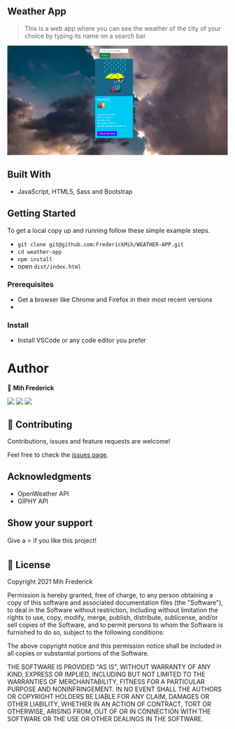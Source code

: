## Weather App

> This is a web app where you can see the weather of the city of your choice by typing its name on a search bar

![screenshot](./src/assets/sc.png)
## Built With 


- JavaScript, HTML5, Sass and Bootstrap

## Getting Started

To get a local copy up and running follow these simple example steps.

- `git clone git@github.com:FrederickMih/WEATHER-APP.git`
- `cd weather-app`
- `npm install`
- open `dist/index.html` 

### Prerequisites

- Get a browser like Chrome and Firefox in their most recent versions
- 

### Install

- Install VSCode or any code editor you prefer

# Author

👤 **Mih Frederick**

[![](https://img.shields.io/badge/GitHub-100000?style=for-the-badge&logo=github&logoColor=white)](https://github.com/FrederickMih)
[![](https://img.shields.io/badge/LinkedIn-0077B5?style=for-the-badge&logo=linkedin&logoColor=white)](https://www.linkedin.com/in/frederick-mih/)
[![](https://img.shields.io/badge/Twitter-1DA1F2?style=for-the-badge&logo=twitter&logoColor=white)](https://twitter.com/MihFrederick)


## 🤝 Contributing

Contributions, issues and feature requests are welcome!

Feel free to check the [issues page](https://github.com/FrederickMih/WEATHER-APP/issues).

## Acknowledgments

- OpenWeather API
- GIPHY API

## Show your support

Give a ⭐️ if you like this project!

## 📝 License

Copyright 2021 Mih Frederick

Permission is hereby granted, free of charge, to any person obtaining a copy of this software and associated documentation files (the "Software"), to deal in the Software without restriction, including without limitation the rights to use, copy, modify, merge, publish, distribute, sublicense, and/or sell copies of the Software, and to permit persons to whom the Software is furnished to do so, subject to the following conditions:

The above copyright notice and this permission notice shall be included in all copies or substantial portions of the Software.

THE SOFTWARE IS PROVIDED "AS IS", WITHOUT WARRANTY OF ANY KIND, EXPRESS OR IMPLIED, INCLUDING BUT NOT LIMITED TO THE WARRANTIES OF MERCHANTABILITY, FITNESS FOR A PARTICULAR PURPOSE AND NONINFRINGEMENT. IN NO EVENT SHALL THE AUTHORS OR COPYRIGHT HOLDERS BE LIABLE FOR ANY CLAIM, DAMAGES OR OTHER LIABILITY, WHETHER IN AN ACTION OF CONTRACT, TORT OR OTHERWISE, ARISING FROM, OUT OF OR IN CONNECTION WITH THE SOFTWARE OR THE USE OR OTHER DEALINGS IN THE SOFTWARE.
